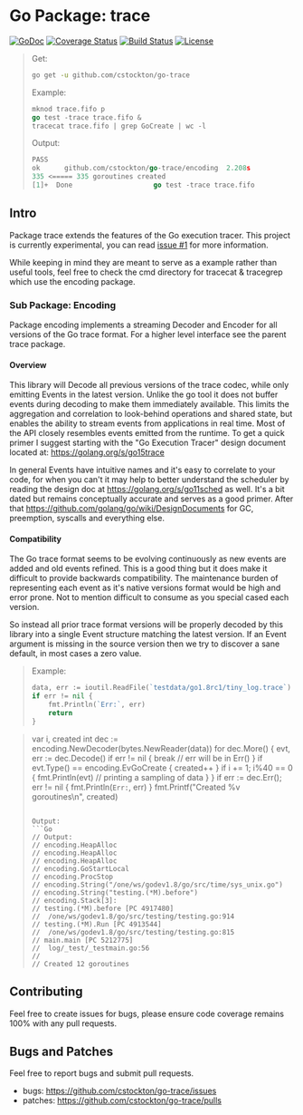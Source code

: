 # Go Package: trace

  [![GoDoc](http://img.shields.io/badge/go-documentation-blue.svg?style=flat-square)](http://godoc.org/github.com/cstockton/go-trace)
  [![Coverage Status](https://img.shields.io/codecov/c/github/cstockton/go-trace/master.svg?style=flat-square)](https://codecov.io/github/cstockton/go-trace?branch=master)
  [![Build Status](http://img.shields.io/travis/cstockton/go-trace.svg?style=flat-square)](https://travis-ci.org/cstockton/go-trace)
  [![License](http://img.shields.io/badge/license-mit-blue.svg?style=flat-square)](https://raw.githubusercontent.com/cstockton/go-trace/master/LICENSE)

  > Get:
  > ```bash
  > go get -u github.com/cstockton/go-trace
  > ```
  >
  > Example:
  > ```Go
  > mknod trace.fifo p
  > go test -trace trace.fifo &
  > tracecat trace.fifo | grep GoCreate | wc -l
  > ```
  >
  > Output:
  > ```Go
  > PASS
  > ok  	github.com/cstockton/go-trace/encoding	2.208s
  > 335 <===== 335 goroutines created
  > [1]+  Done                    go test -trace trace.fifo
  > ```


## Intro

Package trace extends the features of the Go execution tracer. This project is
currently experimental, you can read [issue #1](https://github.com/cstockton/go-trace/issues/1) for more information.

While keeping in mind they are meant to serve as a example rather than useful
tools, feel free to check the cmd directory for tracecat & tracegrep which use
the encoding package.

### Sub Package: Encoding

  Package encoding implements a streaming Decoder and Encoder for all versions
  of the Go trace format. For a higher level interface see the parent trace
  package.

#### Overview

  This library will Decode all previous versions of the trace codec, while only
  emitting Events in the latest version. Unlike the go tool it does not buffer
  events during decoding to make them immediately available. This limits the
  aggregation and correlation to look-behind operations and shared state, but
  enables the ability to stream events from applications in real time. Most of
  the API closely resembles events emitted from the runtime. To get a quick
  primer I suggest starting with the "Go Execution Tracer" design document
  located at: https://golang.org/s/go15trace

  In general Events have intuitive names and it's easy to correlate to your
  code, for when you can't it may help to better understand the scheduler by
  reading the design doc at https://golang.org/s/go11sched as well. It's a bit
  dated but remains conceptually accurate and serves as a good primer. After
  that https://github.com/golang/go/wiki/DesignDocuments for GC, preemption,
  syscalls and everything else.

#### Compatibility

  The Go trace format seems to be evolving continuously as new events are added
  and old events refined. This is a good thing but it does make it difficult to
  provide backwards compatibility. The maintenance burden of representing each
  event as it's native versions format would be high and error prone. Not to
  mention difficult to consume as you special cased each version.

  So instead all prior trace format versions will be properly decoded by this
  library into a single Event structure matching the latest version. If an
  Event argument is missing in the source version then we try to discover a
  sane default, in most cases a zero value.

  > Example:
  > ```Go
  > data, err := ioutil.ReadFile(`testdata/go1.8rc1/tiny_log.trace`)
  > if err != nil {
  > 	fmt.Println(`Err:`, err)
  > 	return
  > }

  > var i, created int
  > dec := encoding.NewDecoder(bytes.NewReader(data))
  > for dec.More() {
  > 	evt, err := dec.Decode()
  > 	if err != nil {
  > 		break // err will be in Err()
  > 	}
  > 	if evt.Type() == encoding.EvGoCreate {
  > 		created++
  > 	}
  > 	if i += 1; i%40 == 0 {
  > 		fmt.Println(evt) // printing a sampling of data
  > 	}
  > }
  > if err := dec.Err(); err != nil {
  > 	fmt.Println(`Err:`, err)
  > }
  > fmt.Printf("Created %v goroutines\n", created)
  > ```
  >
  > Output:
  > ```Go
  > // Output:
  > // encoding.HeapAlloc
  > // encoding.HeapAlloc
  > // encoding.HeapAlloc
  > // encoding.GoStartLocal
  > // encoding.ProcStop
  > // encoding.String("/one/ws/godev1.8/go/src/time/sys_unix.go")
  > // encoding.String("testing.(*M).before")
  > // encoding.Stack[3]:
  > // testing.(*M).before [PC 4917480]
  > // 	/one/ws/godev1.8/go/src/testing/testing.go:914
  > // testing.(*M).Run [PC 4913544]
  > // 	/one/ws/godev1.8/go/src/testing/testing.go:815
  > // main.main [PC 5212775]
  > // 	log/_test/_testmain.go:56
  > //
  > // Created 12 goroutines
  > ```


## Contributing

Feel free to create issues for bugs, please ensure code coverage remains 100%
with any pull requests.


## Bugs and Patches

  Feel free to report bugs and submit pull requests.

  * bugs:
    <https://github.com/cstockton/go-trace/issues>
  * patches:
    <https://github.com/cstockton/go-trace/pulls>

